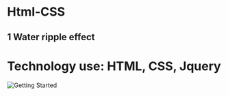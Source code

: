 # Html-CSS

## 1 Water ripple effect

# Technology use: HTML, CSS, Jquery
![Getting Started](/image-clip/water-ripple.png)
